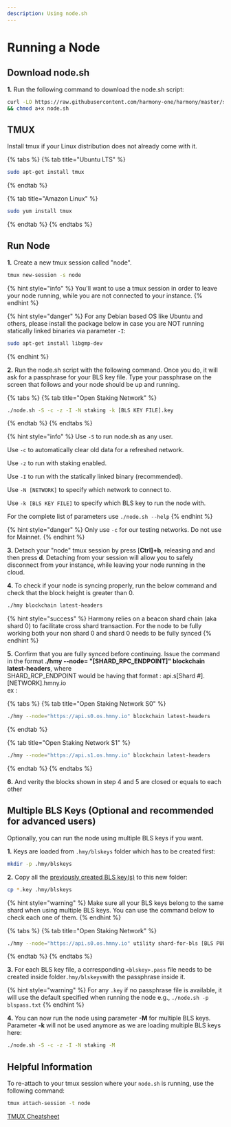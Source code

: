```yaml
---
description: Using node.sh
---
```


# Running a Node

## Download node.sh

**1.** Run the following command to download the node.sh script:

```bash
curl -LO https://raw.githubusercontent.com/harmony-one/harmony/master/scripts/node.sh \
&& chmod a+x node.sh
```

## TMUX

Install tmux if your Linux distribution does not already come with it.

{% tabs %}
{% tab title="Ubuntu LTS" %}
```bash
sudo apt-get install tmux
```
{% endtab %}

{% tab title="Amazon Linux" %}
```bash
sudo yum install tmux
```
{% endtab %}
{% endtabs %}

## Run Node

**1.** Create a new tmux session called "node".

```bash
tmux new-session -s node
```

{% hint style="info" %}
You'll want to use a tmux session in order to leave your node running, while you are not connected to your instance.
{% endhint %}

{% hint style="danger" %}
For any Debian based OS like Ubuntu and others, please install the package below in case you are NOT running statically linked binaries via parameter `-I`:

```bash
sudo apt-get install libgmp-dev
```
{% endhint %}

**2.** Run the node.sh script with the following command. Once you do, it will ask for a passphrase for your BLS key file. Type your passphrase on the screen that follows and your node should be up and running.

{% tabs %}
{% tab title="Open Staking Network" %}
```bash
./node.sh -S -c -z -I -N staking -k [BLS KEY FILE].key
```
{% endtab %}
{% endtabs %}

{% hint style="info" %}
Use `-S` to run node.sh as any user.

Use `-c` to automatically clear old data for a refreshed network.

Use `-z` to run with staking enabled.

Use `-I` to run with the statically linked binary \(recommended\).

Use `-N [NETWORK]` to specify which network to connect to.

Use `-k [BLS KEY FILE]` to specify which BLS key to run the node with.

For the complete list of parameters use `./node.sh --help`
{% endhint %}

{% hint style="danger" %}
Only use `-c` for our testing networks. Do not use for Mainnet.
{% endhint %}

**3.** Detach your "node" tmux session by press \[**Ctrl\]+b**, releasing and and then press **d**. Detaching from your session will allow you to safely disconnect from your instance, while leaving your node running in the cloud.

**4.** To check if your node is syncing properly, run the below command and check that the block height is greater than 0.

```bash
./hmy blockchain latest-headers
```

{% hint style="success" %}
Harmony relies on a beacon shard chain \(aka shard 0\) to facilitate cross shard transaction. For the node to be fully working both your non shard 0 and shard 0 needs to be fully synced
{% endhint %}

**5.** Confirm that you are fully synced before continuing. Issue the command in the format **./hmy --node= "\[SHARD\_RPC\_ENDPOINT\]" blockchain latest-headers**, where  
SHARD\_RCP\_ENDPOINT would be having that format : api.s\[Shard \#\].\[NETWORK\].hmny.io  
ex :

{% tabs %}
{% tab title="Open Staking Network S0" %}
```bash
./hmy --node="https://api.s0.os.hmny.io" blockchain latest-headers
```
{% endtab %}

{% tab title="Open Staking Network S1" %}
```bash
./hmy --node="https://api.s1.os.hmny.io" blockchain latest-headers
```
{% endtab %}
{% endtabs %}

**6.** And verity the blocks shown in step 4 and 5 are closed or equals to each other

## Multiple BLS Keys \(Optional and recommended for advanced users\)

Optionally, you can run the node using multiple BLS keys if you want.

**1.** Keys are loaded from `.hmy/blskeys` folder which has to be created first:

```bash
mkdir -p .hmy/blskeys
```

**2.** Copy all the [previously created BLS key\(s\)](https://docs.harmony.one/home/validators/first-time-setup/generating-a-bls-key) to this new folder:

```bash
cp *.key .hmy/blskeys
```

{% hint style="warning" %}
Make sure all your BLS keys belong to the same shard when using multiple BLS keys. You can use the command below to check each one of them.
{% endhint %}

{% tabs %}
{% tab title="Open Staking Network" %}
```bash
./hmy --node="https://api.s0.os.hmny.io" utility shard-for-bls [BLS PUBLIC KEY]
```
{% endtab %}
{% endtabs %}

**3.** For each BLS key file, a corresponding `<blskey>.pass` file needs to be created inside folder`.hmy/blskeys`with the passphrase inside it.

{% hint style="warning" %}
For any `.key` if no passphrase file is available, it will use the default specified when running the node e.g., `./node.sh -p blspass.txt`
{% endhint %}

**4.** You can now run the node using parameter **-M** for multiple BLS keys. Parameter **-k** will not be used anymore as we are loading multiple BLS keys here:

```bash
./node.sh -S -c -z -I -N staking -M
```

## Helpful Information

To re-attach to your tmux session where your `node.sh` is running, use the following command:

```bash
tmux attach-session -t node
```

[TMUX Cheatsheet](https://gist.github.com/henrik/1967800)

